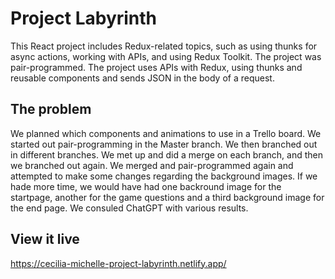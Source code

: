 # Project Labyrinth

This React project includes Redux-related topics, such as using thunks for async actions, working with APIs, and using Redux Toolkit. The project was pair-programmed.
The project uses APIs with Redux, using thunks and reusable components and sends JSON in the body of a request.

## The problem

We planned which components and animations to use in a Trello board. We started out pair-programming in the Master branch. We then branched out in different branches. We met up and did a merge on each branch, and then we branched out again. We merged and pair-programmed again and attempted to make some changes regarding the background images. If we hade more time, we would have had one backround image for the startpage, another for the game questions and a third background image for the end page. We consuled ChatGPT with various results. 

## View it live

https://cecilia-michelle-project-labyrinth.netlify.app/

